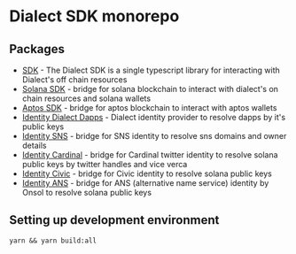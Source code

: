 # Dialect SDK monorepo

## Packages

- [SDK](https://github.com/dialectlabs/sdk/tree/main/packages/sdk) - The Dialect SDK is a single typescript library for interacting with Dialect's off chain resources
- [Solana SDK](https://github.com/dialectlabs/sdk/tree/main/packages/blockchain-sdk-solana) - bridge for solana blockchain to interact with dialect's on chain resources and solana wallets
- [Aptos SDK](https://github.com/dialectlabs/sdk/tree/main/packages/blockchain-sdk-aptos) - bridge for aptos blockchain to interact with aptos wallets
- [Identity Dialect Dapps](https://github.com/dialectlabs/sdk/tree/main/packages/identity-dialect-dapps) - Dialect identity provider to resolve dapps by it's public keys
- [Identity SNS](https://github.com/dialectlabs/sdk/tree/main/packages/identity-sns) - bridge for SNS identity to resolve sns domains and owner details
- [Identity Cardinal](https://github.com/dialectlabs/sdk/tree/main/packages/identity-cardinal) - bridge for Cardinal twitter identity to resolve solana public keys by twitter handles and vice verca
- [Identity Civic](https://github.com/dialectlabs/sdk/tree/main/packages/identity-civic) - bridge for Civic identity to resolve solana public keys
- [Identity ANS](https://github.com/dialectlabs/sdk/tree/main/packages/identity-ans) - bridge for ANS (alternative name service) identity by Onsol to resolve solana public keys 

## Setting up development environment

```
yarn && yarn build:all
```

